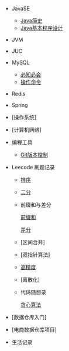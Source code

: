 * JavaSE
  * [Java简史](/ProjectDocs/JavaSE/Java简史.md)
  * [Java基本程序设计](/ProjectDocs/JavaSE/Java基本程序设计.md)
* JVM
* JUC
* MySQL
  * [必知必会](/ProjectDocs/数据库/必知必会.md)
  * [操作命令](/ProjectDocs/数据库/操作命令.md)
  
* Redis
* Spring
  
* [操作系统]
* [计算机网络]
* 编程工具
  * [Git版本控制](/ProjectDocs/Git版本控制.md)
  
* Leecode 刷题记录
  * [排序](/LeetcodeDocs/算法基础/排序/排序.md)
  * [二分](/LeetcodeDocs/算法基础/二分/二分.md)
  * 前缀和与差分
    
    [前缀和](/LeetcodeDocs/算法基础/前缀和与差分/前缀和.md)
    
    [差分](/LeetcodeDocs/算法基础/前缀和与差分/差分.md)
  * [区间合并]
  * [双指针算法]
  * [高精度](/LeetcodeDocs/算法基础/高精度/高精度.md)
  * [离散化]
  * 代码随想录
    
    [贪心算法](/LeetcodeDocs/代码随想录/贪心/贪心.md)
  
* [数据仓库入门]
* [电商数据仓库项目]
* 生活记录